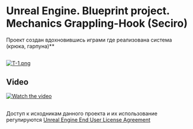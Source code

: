 ﻿# Unreal Engine. Blueprint project. Mechanics Grappling-Hook (Seciro)
 
Проект создан вдохновившись играми где реализована система (крюка, гарпуна)**

##
[![T-1.png](https://i.ibb.co/2F8J0tH/T-Base-01.png)](https://ibb.co/7SghxWL)

## Video
[![Watch the video](http://img.youtube.com/vi/rIPl_nI2v74/1.jpg)](https://youtu.be/rIPl_nI2v74)

##
Доступ к исходникам данного проекта и их использование регулируются [Unreal Engine End User License Agreement](https://www.unrealengine.com/eula)
